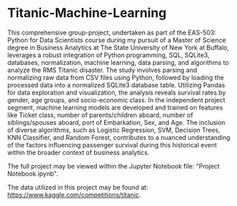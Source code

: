 # Titanic-Machine-Learning
This comprehensive group-project, undertaken as part of the EAS-503: Python for Data Scientists course during my pursuit of a Master of Science degree in Business Analytics at The State University of New York at Buffalo, leverages a robust integration of Python programming, SQL, SQLite3, databases, normalization, machine learning, data parsing, and algorithms to analyze the RMS Titanic disaster. The study involves parsing and normalizing raw data from CSV files using Python, followed by loading the processed data into a normalized SQLite3 database table. Utilizing Pandas for data exploration and visualization, the analysis reveals survival rates by gender, age groups, and socio-economic class. In the independent project segment, machine learning models are developed and trained on features like Ticket class, number of parents/children aboard, number of siblings/spouses aboard, port of Embarkation, Sex, and Age. The inclusion of diverse algorithms, such as Logistic Regression, SVM, Decision Trees, KNN Classifier, and Random Forest, contributes to a nuanced understanding of the factors influencing passenger survival during this historical event within the broader context of business analytics.

The full project may be viewed within the Jupyter Notebook file: "Project Notebook.ipynb".

The data utilized in this project may be found at: https://www.kaggle.com/competitions/titanic.

